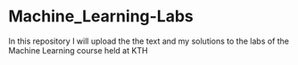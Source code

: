 # Machine_Learning-Labs
In this repository I will upload the the text and my solutions to the labs of the Machine Learning course held at KTH
